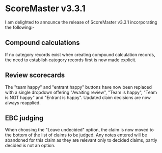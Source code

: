 # ScoreMaster v3.3.1

I am delighted to announce the release of ScoreMaster v3.3.1 incorporating the following:-

## Compound calculations
If no category records exist when creating compound calculation records, the need to establish category records first is now made explicit.

##  Review scorecards
The "team happy" and "entrant happy" buttons have now been replaced with a single dropdown offering "Awaiting review", "Team is happy", "Team is NOT happy" and "Entrant is happy".
Updated claim decisions are now always reapplied.

## EBC judging
When choosing the "Leave undecided" option, the claim is now moved to the bottom of the list of claims to be judged. Any notes entered will be abandoned for this claim as they are relevant only to decided claims, partly decided is not an option.


